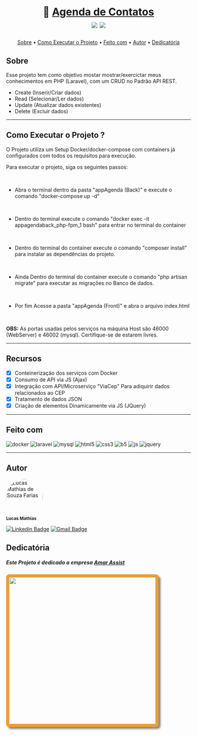 <h1 align="center">
   📕 <a href="#"> Agenda de Contatos</a>
   <br>
   <img src=https://img.shields.io/badge/API%20REST-PHP%2FLaravel-red></img>
   <img src=https://img.shields.io/badge/Setup-Docker-blue></img>
</h1>

<h3 align="center">
    
</h3>

<p align="center">
 <a href="#sobre">Sobre</a> •
 <a href="#como-executar-o-projeto">Como Executar o Projeto</a> •
 <a href="#feito-com">Feito com</a> • 
 <a href="#autor">Autor</a> • 
<a href="#autor">Dedicatória</a> 
</p>

## Sobre

Esse projeto tem como objetivo mostar mostrar/exercictar meus conhecimentos em PHP (Laravel), com um CRUD no Padrão API REST.

* Create (Inserir/Criar dados)
* Read (Selecionar/Ler dados)
* Update (Atualizar dados existentes)
* Delete (Excluir dados)

<hr>

## Como Executar o Projeto ?

<p>O Projeto utiliza um Setup Docker/docker-compose com containers já configurados com todos os requisitos para execução.</p>

<p>Para executar o projeto, siga os seguintes passos:</p>

<br>

* Abra o terminal dentro da pasta "appAgenda (Back)" e execute o comando "docker-compose up -d"

<br>

* Dentro do terminal execute o comando "docker exec -it appagendaback_php-fpm_1 bash" para entrar no terminal do container

<br>

* Dentro do terminal do container execute o comando "composer install" para instalar as dependências do projeto.

<br>

* Ainda Dentro do terminal do container execute o comando "php artisan migrate" para executar as migrações no Banco de dados.

<br>

* Por fim Acesse a pasta "appAgenda (Front)" e abra o arquivo index.html

<br>

<p><strong>OBS:</strong> As portas usadas pelos serviços na máquina Host são 46000 (WebServer) e 46002 (mysql). Certifique-se de estarem livres.</p>

<hr>

## Recursos

- [x] Conteinerização dos serviços com Docker
      <br>
- [x] Consumo de API via JS (Ajax)
      <br>
- [x] Integração com API/Microserviço "ViaCep" Para adiquirir dados relacionados ao CEP
      <br>
- [x] Tratamento de dados JSON
      <br>
- [x] Criação de elementos Dinamicamente via JS (JQuery)

<hr>

## Feito com
<div>
<img src="https://img.shields.io/badge/docker-%230db7ed.svg?style=for-the-badge&logo=docker&logoColor=white" alt="docker">
    <img src="https://img.shields.io/badge/laravel-%23FF2D20.svg?style=for-the-badge&logo=laravel&logoColor=white" alt="laravel">
    <img src="https://img.shields.io/badge/mysql-%2300f.svg?style=for-the-badge&logo=mysql&logoColor=white" alt="mysql">
    <img src="https://img.shields.io/badge/html5-%23E34F26.svg?style=for-the-badge&logo=html5&logoColor=white" alt="html5">
    <img src="https://img.shields.io/badge/css3-%231572B6.svg?style=for-the-badge&logo=css3&logoColor=white" alt="css3">
    <img src="https://img.shields.io/badge/bootstrap-%23563D7C.svg?style=for-the-badge&logo=bootstrap&logoColor=white" alt="b5">
    <img src="https://img.shields.io/badge/javascript-%23323330.svg?style=for-the-badge&logo=javascript&logoColor=%23F7DF1E" alt="js">
    <img src="https://img.shields.io/badge/jquery-%230769AD.svg?style=for-the-badge&logo=jquery&logoColor=white" alt="jquery">
    
</div>

<hr>

## Autor

<a href="https://github.com/lucasMSF">
 <img style="border-radius: 50%;" src="https://avatars.githubusercontent.com/lucasmsf" width="100px;" alt="Lucas Mathias de Souza Farias"/>
 <br />
 <sub><b>Lucas Mathias</b></sub></a> 
 <br />

[![Linkedin Badge](https://img.shields.io/badge/-Lucas-blue?style=flat-square&logo=Linkedin&logoColor=white&link=https://www.linkedin.com/in/lucas-mathias-729a27181/)](https://www.linkedin.com/in/lucas-mathias-729a27181/)
[![Gmail Badge](https://img.shields.io/badge/-lucasmathias936@gmail.com-c14438?style=flat-square&logo=Gmail&logoColor=white&link=mailto:lucasmathias936@gmail.com)](mailto:lucasmathias936@gmail.com)

 ## Dedicatória
 <h5>Este Projeto é dedicado a empresa <a href="https://amarassist.com.br/">Amar Assist</a></h5>
 <img style="border: 8px solid rgb(235, 158, 52); border-radius: 8px; box-shadow: 5px 5px 5px gray" width=400  src="https://amarassist.com.br/img/img_facebook.png">
